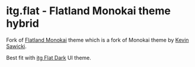 # itg.flat - Flatland Monokai theme hybrid

Fork of [Flatland Monokai](https://github.com/samrose3/flatland-monokai) theme which is a fork of Monokai theme by [Kevin Sawicki](https://github.com/kevinsawicki/monokai).

Best fit with [itg Flat Dark](https://github.com/itsthatguy/atom-itg-flat) UI theme.